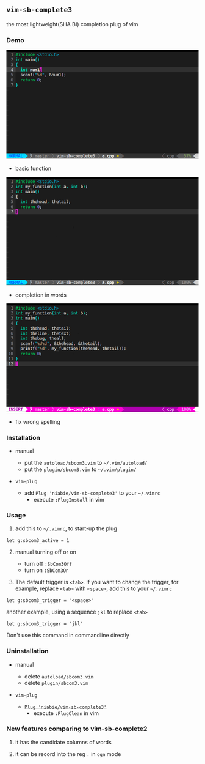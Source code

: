 ## `vim-sb-complete3`

the most lightweight(SHA BI) completion plug of vim

### Demo

![](demo/demo1.gif)

- basic function

![](demo/demo2.gif)

- completion in words

![](demo/demo3.gif)

- fix wrong spelling

### Installation

- manual
    - put the `autoload/sbcom3.vim` to `~/.vim/autoload/`
    - put the `plugin/sbcom3.vim` to `~/.vim/plugin/`

- `vim-plug`
    - add `Plug 'niabie/vim-sb-complete3'` to your `~/.vimrc`
        - execute `:PlugInstall` in vim

### Usage

1. add this to `~/.vimrc`, to start-up the plug

```vim
let g:sbcom3_active = 1
```

2. manual turning off or on
    - turn off `:SbCom3Off`
    - turn on `:SbCom3On`

3. The default trigger is `<tab>`. If you want to change the trigger, for example, replace `<tab>` with `<space>`, add this to your `~/.vimrc`

```vim
let g:sbcom3_trigger = "<space>"
```

another example, using a sequence `jkl` to replace `<tab>`

```vim
let g:sbcom3_trigger = "jkl"
```

Don't use this command in commandline directly

### Uninstallation

- manual
    - delete `autoload/sbcom3.vim`
    - delete `plugin/sbcom3.vim`

- `vim-plug`
    -  ~~`Plug 'niabie/vim-sb-complete3'`~~
        - execute `:PlugClean` in vim

### New features comparing to vim-sb-complete2

1. it has the candidate columns of words

2. it can be record into the reg `.` in `cgn` mode

